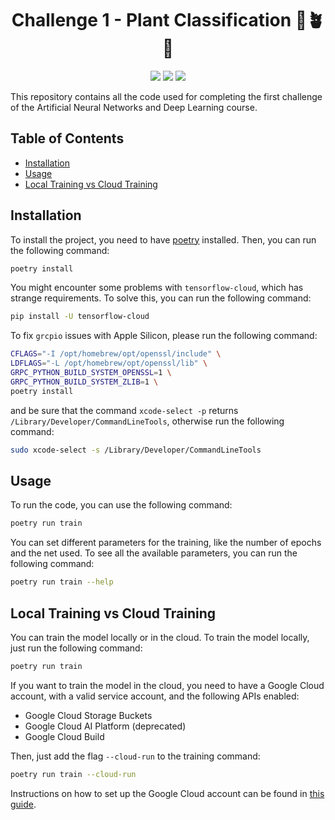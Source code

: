 <h1 align="center">Challenge 1 - Plant Classification 🌴🪴🌱</h1>
<p align="center">
  <img src="https://img.shields.io/badge/python-3.10-blue.svg" />
  <img src="https://img.shields.io/badge/poetry-1.2.2-orange.svg" />
  <img src="https://github.com/filippomanzardo/AN2DL/actions/workflows/codequality-c1.yml/badge.svg" />
</p>

This repository contains all the code used for completing the first challenge of the 
Artificial Neural Networks and Deep Learning course.

## Table of Contents
  - [Installation](#installation)
  - [Usage](#usage)
  - [Local Training vs Cloud Training](#local-training-vs-cloud-training)

## Installation

To install the project, you need to have [poetry](https://python-poetry.org/) installed. 
Then, you can run the following command:

```bash
poetry install
```

You might encounter some problems with `tensorflow-cloud`, which has strange requirements.
To solve this, you can run the following command:

```bash
pip install -U tensorflow-cloud
```

To fix `grcpio` issues with Apple Silicon, please run the following command:

```bash
CFLAGS="-I /opt/homebrew/opt/openssl/include" \
LDFLAGS="-L /opt/homebrew/opt/openssl/lib" \
GRPC_PYTHON_BUILD_SYSTEM_OPENSSL=1 \
GRPC_PYTHON_BUILD_SYSTEM_ZLIB=1 \
poetry install
```

and be sure that the command `xcode-select -p` returns `/Library/Developer/CommandLineTools`, 
otherwise run the following command:

```bash
sudo xcode-select -s /Library/Developer/CommandLineTools
```


## Usage

To run the code, you can use the following command:

```bash
poetry run train
```

You can set different parameters for the training, like the number of epochs and the net used.
To see all the available parameters, you can run the following command:

```bash
poetry run train --help
```


## Local Training vs Cloud Training

You can train the model locally or in the cloud. To train the model locally, just run 
the following command:

```bash
poetry run train
```

If you want to train the model in the cloud, you need to have a Google Cloud account, with a valid
service account, and the following APIs enabled:
- Google Cloud Storage Buckets
- Google Cloud AI Platform (deprecated)
- Google Cloud Build

Then, just add the flag `--cloud-run` to the training command:

```bash
poetry run train --cloud-run
```

Instructions on how to set up the Google Cloud account can be found in [this guide](https://github.com/tensorflow/cloud#setup-instructions).




